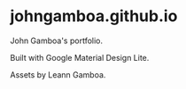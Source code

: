 # johngamboa.github.io
John Gamboa's portfolio.

Built with Google Material Design Lite.

Assets by Leann Gamboa.
